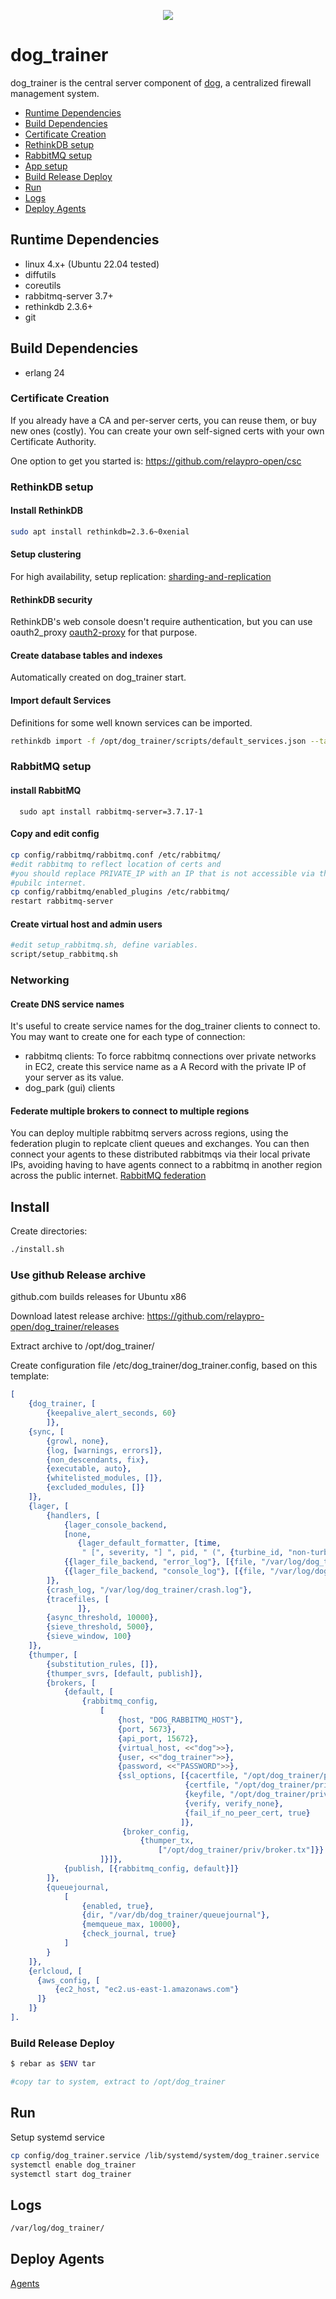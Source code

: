 <p align="center">
  <img src="../../images/dog-segmented-green.network-200x200.png">
</p>

<h1>dog_trainer</h1>

dog_trainer is the central server component of [dog](https://github.com/relaypro-open/dog),
a centralized firewall management system.

- [Runtime Dependencies](#runtime-dependencies)
- [Build Dependencies](#build-dependencies)
- [Certificate Creation](#certificate-creation)
- [RethinkDB setup](#rethinkdb-setup)
- [RabbitMQ setup](#rabbitmq-setup)
- [App setup](#app-setup)
- [Build Release Deploy](#build-release-deploy)
- [Run](#run)
- [Logs](#logs)
- [Deploy Agents](#deploy-agents)

## Runtime Dependencies

- linux 4.x+ (Ubuntu 22.04 tested)
- diffutils
- coreutils
- rabbitmq-server 3.7+
- rethinkdb 2.3.6+
- git

## Build Dependencies

- erlang 24

### Certificate Creation

If you already have a CA and per-server certs, you can reuse them, or buy new ones
(costly).
You can create your own self-signed certs with your own Certificate Authority.

One option to get you started is: https://github.com/relaypro-open/csc

### RethinkDB setup

#### Install RethinkDB

```bash
sudo apt install rethinkdb=2.3.6~0xenial
```

#### Setup clustering

For high availability, setup replication: [sharding-and-replication](https://rethinkdb.com/docs/sharding-and-replication/)

#### RethinkDB security

RethinkDB's web console doesn't require authentication,
but you can use oauth2_proxy [oauth2-proxy](https://github.com/oauth2-proxy/oauth2-proxy)
for that purpose.

#### Create database tables and indexes

Automatically created on dog_trainer start.

#### Import default Services

Definitions for some well known services can be imported.

```bash
rethinkdb import -f /opt/dog_trainer/scripts/default_services.json --table dog.service
```

### RabbitMQ setup

#### install RabbitMQ

      sudo apt install rabbitmq-server=3.7.17-1

#### Copy and edit config

```bash
cp config/rabbitmq/rabbitmq.conf /etc/rabbitmq/
#edit rabbitmq to reflect location of certs and 
#you should replace PRIVATE_IP with an IP that is not accessible via the
#pubilc internet.
cp config/rabbitmq/enabled_plugins /etc/rabbitmq/
restart rabbitmq-server
```

#### Create virtual host and admin users

```bash
#edit setup_rabbitmq.sh, define variables.
script/setup_rabbitmq.sh
```

### Networking

#### Create DNS service names

It's useful to create service names for the dog_trainer clients to connect to.  
You may want to create one for each type of connection:

- rabbitmq clients: To force rabbitmq connections over private networks in EC2,
create this service name as a A Record with the private IP of your server as its
value.
- dog_park (gui) clients

#### Federate multiple brokers to connect to multiple regions

You can deploy multiple rabbitmq servers across regions, using the federation
plugin to replcate client queues
and exchanges.  You can then connect your agents to these distributed rabbitmqs
via their local private IPs,
avoiding having to have agents connect to a rabbitmq in another region across
the public internet.
[RabbitMQ federation](https://www.rabbitmq.com/federation.html)  



## Install 

Create directories:

```bash
./install.sh
```

### Use github Release archive

github.com builds releases for Ubuntu x86

Download latest release archive:
https://github.com/relaypro-open/dog_trainer/releases

Extract archive to /opt/dog_trainer/

Create configuration file /etc/dog_trainer/dog_trainer.config, based on this template:

```erlang
[
    {dog_trainer, [
        {keepalive_alert_seconds, 60}
        ]},
    {sync, [
        {growl, none},
        {log, [warnings, errors]},
        {non_descendants, fix},
        {executable, auto},
        {whitelisted_modules, []},
        {excluded_modules, []}
    ]},
    {lager, [
        {handlers, [
            {lager_console_backend, 
        	[none,
        	   {lager_default_formatter, [time, 
        		" [", severity, "] ", pid, " (", {turbine_id, "non-turbine"}, ") ==> ", message, "\n"]}]},
            {{lager_file_backend, "error_log"}, [{file, "/var/log/dog_trainer/error.log"}, {level, error}]},
            {{lager_file_backend, "console_log"}, [{file, "/var/log/dog_trainer/console.log"}, {level, info }]}
        ]},
        {crash_log, "/var/log/dog_trainer/crash.log"},
        {tracefiles, [
        	   ]},
        {async_threshold, 10000},
        {sieve_threshold, 5000},
        {sieve_window, 100}
    ]},
    {thumper, [
        {substitution_rules, []},
        {thumper_svrs, [default, publish]},
        {brokers, [
            {default, [
                {rabbitmq_config,
                    [
                        {host, "DOG_RABBITMQ_HOST"},
                        {port, 5673},
                        {api_port, 15672},
                        {virtual_host, <<"dog">>},
                        {user, <<"dog_trainer">>},
                        {password, <<"PASSWORD">>},
                        {ssl_options, [{cacertfile, "/opt/dog_trainer/priv/certs/rabbitmq/ca/cacert.pem"},
                                       {certfile, "/opt/dog_trainer/priv/certs/rabbitmq/client/cert.pem"},
                                       {keyfile, "/opt/dog_trainer/priv/certs/rabbitmq/client/key.pem"},
                                       {verify, verify_none},
                                       {fail_if_no_peer_cert, true}
                                      ]},
                         {broker_config,
                             {thumper_tx,
                                 ["/opt/dog_trainer/priv/broker.tx"]}}
                    ]}]},
            {publish, [{rabbitmq_config, default}]}
        ]},
        {queuejournal,
            [
                {enabled, true},
                {dir, "/var/db/dog_trainer/queuejournal"},
                {memqueue_max, 10000},
                {check_journal, true}
            ]
        }
    ]},
    {erlcloud, [
      {aws_config, [
          {ec2_host, "ec2.us-east-1.amazonaws.com"}
      ]}
    ]}
].
```


### Build Release Deploy

```bash
$ rebar as $ENV tar

#copy tar to system, extract to /opt/dog_trainer
```

## Run

Setup systemd service

```bash
cp config/dog_trainer.service /lib/systemd/system/dog_trainer.service
systemctl enable dog_trainer
systemctl start dog_trainer
```

## Logs

```bash
/var/log/dog_trainer/
```

## Deploy Agents

  [Agents](https://github.com/relaypro-open/dog_agent)
